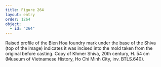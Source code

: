 ```yaml
---
title: Figure 264
layout: entry
order: 1264
object:
  - id: "264"
---
```


Raised profile of the Bien Hoa foundry mark under the base of the Shiva (top of the image) indicates it was incised into the mold taken from the original before casting. Copy of Khmer Shiva, 20th century, H. 54 cm (Museum of Vietnamese History, Ho Chi Minh City, inv. BTLS.640).
